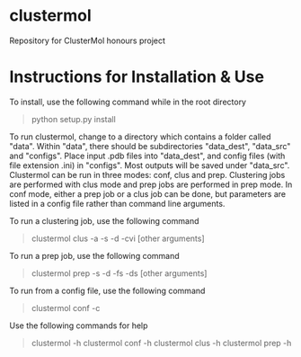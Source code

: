 # clustermol
Repository for ClusterMol honours project

# Instructions for Installation & Use
To install, use the following command while in the root directory
> python setup.py install

To run clustermol, change to a directory which contains a folder called "data". Within "data", there should be subdirectories "data_dest", "data_src" and "configs". Place input .pdb files into "data_dest", and config files (with file extension .ini) in "configs". Most outputs will be saved under "data_src".
Clustermol can be run in three modes: conf, clus and prep. Clustering jobs are performed with clus mode and prep jobs are performed in prep mode. In conf mode, either a prep job or a clus job can be done, but parameters are listed in a config file rather than command line arguments.

To run a clustering job, use the following command
> clustermol clus -a <algorithm> -s <pdb source filename> -d <save location> -cvi <CVIs to calculate> [other arguments]

To run a prep job, use the following command
> clustermol prep -s <pdb source filename> -d <pdb save filename> -fs <start frame> <end frame> -ds <frame skip value> [other arguments]

To run from a config file, use the following command
> clustermol conf -c <config file name>

Use the following commands for help
> clustermol -h
> clustermol conf -h
> clustermol clus -h
> clustermol prep -h
